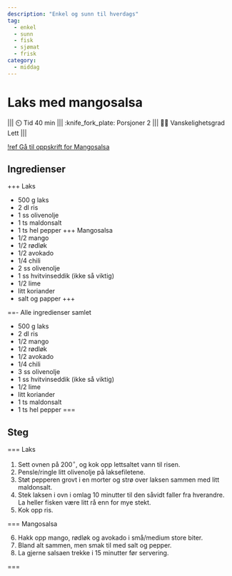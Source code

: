 ```yaml
---
description: "Enkel og sunn til hverdags"
tag:
  - enkel
  - sunn
  - fisk
  - sjømat
  - frisk
category:
  - middag
---
```


# Laks med mangosalsa

||| :timer_clock: Tid
40 min
||| :knife_fork_plate: Porsjoner
2
||| :cook: Vanskelighetsgrad
Lett
|||

[!ref Gå til oppskrift for Mangosalsa](/enkel-servering/mangosalsa.md)

## Ingredienser

+++ Laks
- 500 g laks
- 2 dl ris
- 1 ss olivenolje
- 1 ts maldonsalt
- 1 ts hel pepper
+++ Mangosalsa
- 1/2 mango
- 1/2 rødløk
- 1/2 avokado
- 1/4 chili
- 2 ss olivenolje
- 1 ss hvitvinseddik (ikke så viktig)
- 1/2 lime
- litt koriander
- salt og papper
+++

==- Alle ingredienser samlet
- 500 g laks
- 2 dl ris
- 1/2 mango
- 1/2 rødløk
- 1/2 avokado
- 1/4 chili
- 3 ss olivenolje
- 1 ss hvitvinseddik (ikke så viktig)
- 1/2 lime
- litt koriander
- 1 ts maldonsalt
- 1 ts hel pepper
===

## Steg

=== Laks

1. Sett ovnen på $200^\circ$, og kok opp lettsaltet vann til risen.
2. Pensle/ringle litt olivenolje på laksefiletene.
3. Støt pepperen grovt i en morter og strø over laksen sammen med litt maldonsalt.
4. Stek laksen i ovn i omlag $10$ minutter til den såvidt faller fra hverandre. La
   heller fisken være litt rå enn for mye stekt.
5. Kok opp ris.

=== Mangosalsa

6. Hakk opp mango, rødløk og avokado i små/medium store biter.
7. Bland alt sammen, men smak til med salt og pepper.
8. La gjerne salsaen trekke i 15 minutter før servering.

===
